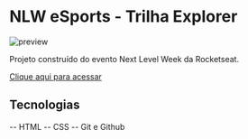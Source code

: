 # NLW eSports - Trilha Explorer 

![preview](./github/preview.png)

Projeto construído do evento Next Level Week da Rocketseat.

[Clique aqui para acessar](https://sahradordete.github.io/nlw/)

## Tecnologias 
-- HTML
-- CSS
-- Git e Github